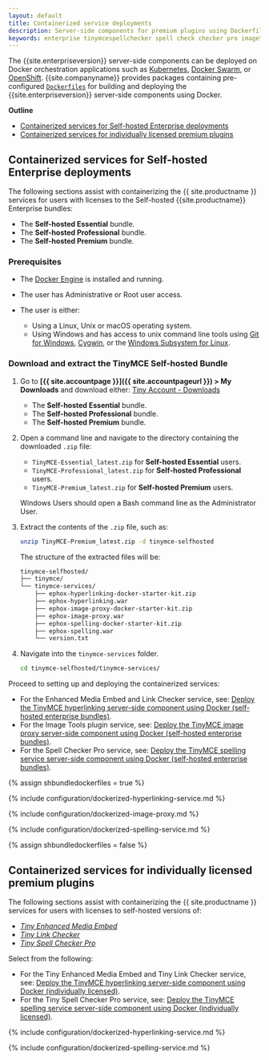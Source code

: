 ```yaml
---
layout: default
title: Containerized service deployments
description: Server-side components for premium plugins using Dockerfiles
keywords: enterprise tinymcespellchecker spell check checker pro imagetools server
---
```


The {{site.enterpriseversion}} server-side components can be deployed on Docker orchestration applications such as [Kubernetes](https://kubernetes.io/), [Docker Swarm](https://docs.docker.com/engine/swarm/), or [OpenShift](https://www.openshift.com/). {{site.companyname}} provides packages containing pre-configured [`Dockerfiles`](https://docs.docker.com/engine/reference/builder/) for building and deploying the {{site.enterpriseversion}} server-side components using Docker.

**Outline**

- [Containerized services for Self-hosted Enterprise deployments](#containerizedservicesforself-hostedenterprisedeployments)
- [Containerized services for individually licensed premium plugins](#containerizedservicesforindividuallylicensedpremiumplugins)

## Containerized services for Self-hosted Enterprise deployments

The following sections assist with containerizing the {{ site.productname }} services for users with licenses to the Self-hosted {{site.productname}} Enterprise bundles:

- The **Self-hosted Essential** bundle.
- The **Self-hosted Professional** bundle.
- The **Self-hosted Premium** bundle.

### Prerequisites

* The [Docker Engine](https://docs.docker.com/engine/docker-overview/) is installed and running.
* The user has Administrative or Root user access.
* The user is either:

  * Using a Linux, Unix or macOS operating system.
  * Using Windows and has access to unix command line tools using [Git for Windows](https://gitforwindows.org/), [Cygwin](https://www.cygwin.com/), or the [Windows Subsystem for Linux](https://docs.microsoft.com/en-us/windows/wsl/install-win10).

### Download and extract the TinyMCE Self-hosted Bundle

1. Go to **[{{ site.accountpage }}]({{ site.accountpageurl }}) > My Downloads** and download either:
[Tiny Account - Downloads]({{site.download-enterprise}})
    - The **Self-hosted Essential** bundle.
    - The **Self-hosted Professional** bundle.
    - The **Self-hosted Premium** bundle.

2. Open a command line and navigate to the directory containing the downloaded `.zip` file:

    - `TinyMCE-Essential_latest.zip` for **Self-hosted Essential** users.
    - `TinyMCE-Professional_latest.zip` for **Self-hosted Professional** users.
    - `TinyMCE-Premium_latest.zip` for **Self-hosted Premium** users.

    Windows Users should open a Bash command line as the Administrator User.

3. Extract the contents of the `.zip` file, such as:

    ```sh
    unzip TinyMCE-Premium_latest.zip -d tinymce-selfhosted
    ```

    The structure of the extracted files will be:

    ```sh
    tinymce-selfhosted/
    ├── tinymce/
    └── tinymce-services/
        ├── ephox-hyperlinking-docker-starter-kit.zip
        ├── ephox-hyperlinking.war
        ├── ephox-image-proxy-docker-starter-kit.zip
        ├── ephox-image-proxy.war
        ├── ephox-spelling-docker-starter-kit.zip
        ├── ephox-spelling.war
        └── version.txt
    ```

4. Navigate into the `tinymce-services` folder.

    ```sh
    cd tinymce-selfhosted/tinymce-services/
    ```

Proceed to setting up and deploying the containerized services:

- For the Enhanced Media Embed and Link Checker service, see: [Deploy the TinyMCE hyperlinking server-side component using Docker (self-hosted enterprise bundles)](#deploythetinymcehyperlinkingserver-sidecomponentusingdockerself-hostedenterprisebundles).
- For the Image Tools plugin service, see: [Deploy the TinyMCE image proxy server-side component using Docker (self-hosted enterprise bundles)](#deploythetinymceimageproxyserver-sidecomponentusingdockerself-hostedenterprisebundles).
- For the Spell Checker Pro service, see: [Deploy the TinyMCE spelling service server-side component using Docker (self-hosted enterprise bundles)](#deploythetinymcespellingserviceserver-sidecomponentusingdockerself-hostedenterprisebundles).

{% assign shbundledockerfiles = true %}

{% include configuration/dockerized-hyperlinking-service.md %}

{% include configuration/dockerized-image-proxy.md %}

{% include configuration/dockerized-spelling-service.md %}

{% assign shbundledockerfiles = false %}

## Containerized services for individually licensed premium plugins

The following sections assist with containerizing the {{ site.productname }} services for users with licenses to self-hosted versions of:

* [_Tiny Enhanced Media Embed_](https://apps.tiny.cloud/products/enhanced-media-embed/)
* [_Tiny Link Checker_](https://apps.tiny.cloud/products/link-checker/)
* [_Tiny Spell Checker Pro_](https://apps.tiny.cloud/products/spell-checker-pro/)

Select from the following:

- For the Tiny Enhanced Media Embed and Tiny Link Checker service, see: [Deploy the TinyMCE hyperlinking server-side component using Docker (individually licensed)](#deploythetinymcehyperlinkingserver-sidecomponentusingdockerindividuallylicensed).
- For the Tiny Spell Checker Pro service, see: [Deploy the TinyMCE spelling service server-side component using Docker (individually licensed)](#deploythetinymcespellingserviceserver-sidecomponentusingdockerindividuallylicensed).

{% include configuration/dockerized-hyperlinking-service.md %}

{% include configuration/dockerized-spelling-service.md %}